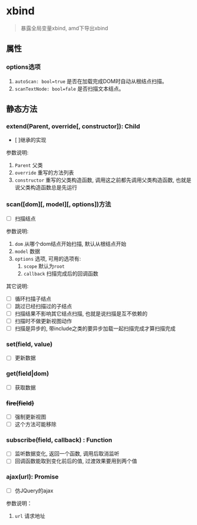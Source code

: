 # xbind
> 暴露全局变量xbind, amd下导出xbind

## 属性

### options选项

1.  ` autoScan: bool=true `  是否在加载完成DOM时自动从根结点扫描。
1.   `scanTextNode: bool=fale`  是否扫描文本结点。

## 静态方法

### extend(Parent, override[, constructor]): Child
- [ ]继承的实现

参数说明:

1. `Parent` 父类
2. `override` 重写的方法列表
3. `constructor` 重写的父类构造函数, 调用这之前都先调用父类构造函数,
   也就是说父类构造函数总是先运行


### scan([dom][, model][, options])方法
- [ ] 扫描结点

参数说明:

1. `dom` 从哪个dom结点开始扫描, 默认从根结点开始
2. `model` 数据
3. `options` 选项, 可用的选项有:
    1. `scope` 默认为`root`
    2. `callback` 扫描完成后的回调函数

其它说明:

- [ ] 循环扫描子结点
- [ ] 跳过已经扫描过的子结点
- [ ] 扫描结果不影响其它结点扫描, 也就是说扫描是互不依赖的
- [ ] 扫描时不做更新视图动作
- [ ] 扫描是异步的, 带include之类的要异步加载一起扫描完成才算扫描完成

### set(field, value)
- [ ] 更新数据

### get(field|dom)
- [ ] 获取数据

### ~~fire(field)~~
- [ ] 强制更新视图
- [ ] 这个方法可能移除

### subscribe(field, callback) : Function
- [ ] 监听数据变化, 返回一个函数, 调用后取消监听
- [ ] 回调函数能取到变化前后的值, 过渡效果要用到两个值

### ajax(url): Promise
- [ ] 仿JQuery的ajax

参数说明：

1.  `url` 请求地址